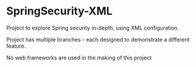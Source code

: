 # SpringSecurity-XML
Project to explore Spring security in-depth, using XML configuration.

Project has multiple branches - each designed to demonstrate a different feature.

No web frameworks are used in the making of this project
